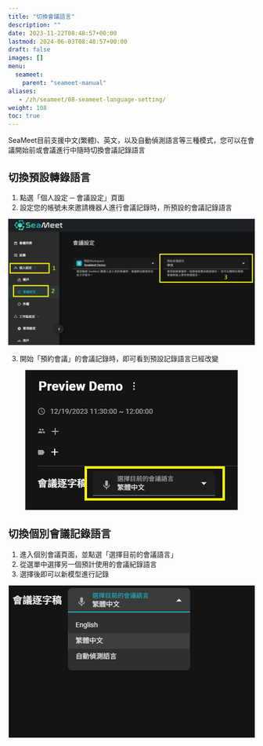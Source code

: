 ```yaml
---
title: "切換會議語言"
description: ""
date: 2023-11-22T08:48:57+00:00
lastmod: 2024-06-03T08:48:57+00:00
draft: false
images: []
menu:
  seameet:
    parent: "seameet-manual"
aliases:
   - /zh/seameet/08-seameet-language-setting/
weight: 108
toc: true
---
```


SeaMeet目前支援中文(繁體)、英文，以及自動偵測語言等三種模式，您可以在會議開始前或會議進行中隨時切換會議記錄語言


## 切換預設轉錄語言

1. 點選「個人設定 ─ 會議設定」頁面
2. 設定您的帳號未來邀請機器人進行會議記錄時，所預設的會議記錄語言

<center>
<img src="/images/seameet-zh/預設SeaMeet會議記錄語言.png" alt="預設SeaMeet會議記錄語言"/>
</center>

3. 開始「預約會議」的會議記錄時，即可看到預設記錄語言已經改變

<center>
<img src="/images/seameet-zh/在SeaMeet會議裡查看預設語言.png" alt="在SeaMeet會議裡查看預設語言"/>
</center>


## 切換個別會議記錄語言

1. 進入個別會議頁面，並點選「選擇目前的會議語言」
2. 從選單中選擇另一個預計使用的會議紀錄語言
3. 選擇後即可以新模型進行記錄

<center>
<img src="/images/seameet-zh/切換個別SeaMeet會議記錄語言.png" alt="切換個別SeaMeet會議記錄語言"/>
</center>
